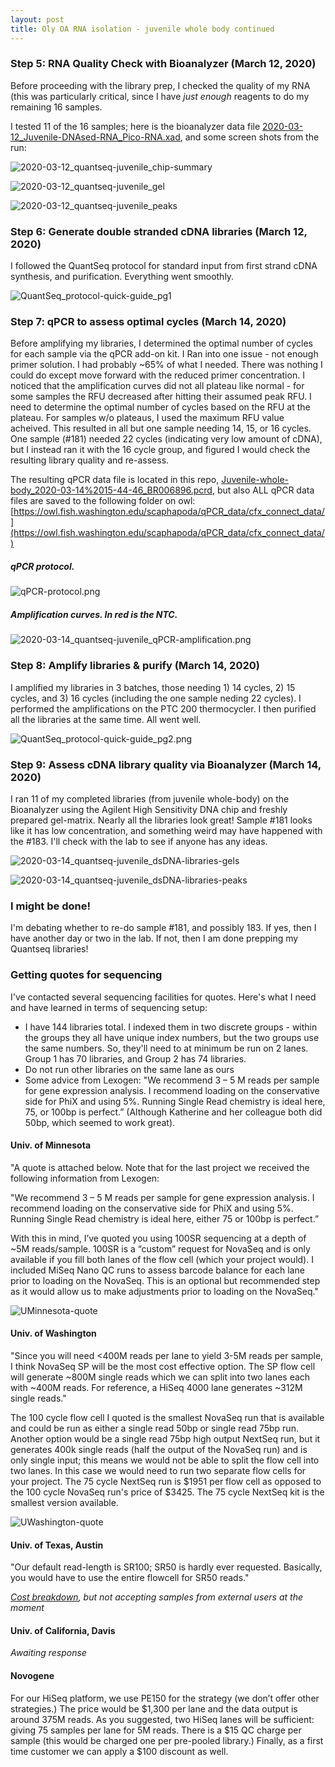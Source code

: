 ```yaml
---
layout: post
title: Oly OA RNA isolation - juvenile whole body continued
--- 
```


### Step 5: RNA Quality Check with Bioanalyzer (March 12, 2020)  

Before proceeding with the library prep, I checked the quality of my RNA (this was particularly critical, since I have _just enough_ reagents to do my remaining 16 samples.  

I tested 11 of the 16 samples; here is the bioanalyzer data file [2020-03-12_Juvenile-DNAsed-RNA_Pico-RNA.xad](https://github.com/fish546-2018/laura-quantseq/blob/master/data/library-prep/2020-03-12_Juvenile-DNAsed-RNA_Pico-RNA.xad), and some screen shots from the run: 

![2020-03-12_quantseq-juvenile_chip-summary](https://github.com/fish546-2018/laura-quantseq/blob/master/notebooks/screen-shots/2020-03-12_quantseq-juvenile_chip-summary.PNG?raw=true)

![2020-03-12_quantseq-juvenile_gel](https://github.com/fish546-2018/laura-quantseq/blob/master/notebooks/screen-shots/2020-03-12_quantseq-juvenile_gel.PNG?raw=true) 

![2020-03-12_quantseq-juvenile_peaks](https://github.com/fish546-2018/laura-quantseq/blob/master/notebooks/screen-shots/2020-03-12_quantseq-juvenile_peaks.PNG?raw=true) 

### Step 6: Generate double stranded cDNA libraries (March 12, 2020)  

I followed the QuantSeq protocol for standard input from first strand cDNA synthesis, and purification.  Everything went smoothly.   

![QuantSeq_protocol-quick-guide_pg1](https://github.com/fish546-2018/laura-quantseq/blob/master/references/QuantSeq_protocol-quick-guide_pg1.png?raw=true)

### Step 7: qPCR to assess optimal cycles (March 14, 2020)  

Before amplifying my libraries, I determined the optimal number of cycles for each sample via the qPCR add-on kit. I Ran into one issue - not enough primer solution. I had probably ~65% of what I needed. There was nothing I could do except move forward with the reduced primer concentration. I noticed that the amplification curves did not all plateau like normal - for some samples the RFU decreased after hitting their assumed peak RFU. I need to determine the optimal number of cycles based on the RFU at the plateau. For samples w/o plateaus, I used the maximum RFU value acheived.  This resulted in all but one sample needing 14, 15, or 16 cycles. One sample (#181) needed 22 cycles (indicating very low amount of cDNA), but I instead ran it with the 16 cycle group, and figured I would check the resulting library quality and re-assess. 

The resulting qPCR data file is located in this repo, [Juvenile-whole-body_2020-03-14%2015-44-46_BR006896.pcrd](https://github.com/fish546-2018/laura-quantseq/blob/master/data/library-prep/Juvenile-whole-body_2020-03-14%2015-44-46_BR006896.pcrd), but also ALL qPCR data files are saved to the following folder on owl:  [https://owl.fish.washington.edu/scaphapoda/qPCR_data/cfx_connect_data/](https://owl.fish.washington.edu/scaphapoda/qPCR_data/cfx_connect_data/)  

##### qPCR protocol. 
![qPCR-protocol.png](https://github.com/fish546-2018/laura-quantseq/blob/master/notebooks/screen-shots/qPCR-protocol.png?raw=true)

##### Amplification curves. In red is the NTC. 
![2020-03-14_quantseq-juvenile_qPCR-amplification.png](https://github.com/fish546-2018/laura-quantseq/blob/master/notebooks/screen-shots/2020-03-14_quantseq-juvenile_qPCR-amplification.png?raw=true)  

### Step 8: Amplify libraries & purify (March 14, 2020)  

I amplified my libraries in 3 batches, those needing 1) 14 cycles, 2) 15 cycles, and 3) 16 cycles (including the one sample neding 22 cycles). I performed the amplifications on the PTC 200 thermocycler. I then purified all the libraries at the same time.  All went well. 

![QuantSeq_protocol-quick-guide_pg2.png](https://github.com/fish546-2018/laura-quantseq/blob/master/references/QuantSeq_protocol-quick-guide_pg2.png?raw=true)

### Step 9: Assess cDNA library quality via Bioanalyzer (March 14, 2020)  

I ran 11 of my completed libraries (from juvenile whole-body) on the Bioanalyzer using the Agilent High Sensitivity DNA chip and freshly prepared gel-matrix. Nearly all the libraries look great! Sample #181 looks like it has low concentration, and something weird may have happened with the #183. I'll check with the lab to see if anyone has any ideas.  

![2020-03-14_quantseq-juvenile_dsDNA-libraries-gels](https://github.com/fish546-2018/laura-quantseq/blob/master/notebooks/screen-shots/2020-03-14_quantseq-juvenile_dsDNA-libraries-gels.PNG?raw=true) 

![2020-03-14_quantseq-juvenile_dsDNA-libraries-peaks](https://github.com/fish546-2018/laura-quantseq/blob/master/notebooks/screen-shots/2020-03-14_quantseq-juvenile_dsDNA-libraries-peaks.PNG?raw=true)

### I might be done! 

I'm debating whether to re-do sample #181, and possibly 183. If yes, then I have another day or two in the lab. If not, then I am done prepping my Quantseq libraries! 

### Getting quotes for sequencing  

I've contacted several sequencing facilities for quotes. Here's what I need and have learned in terms of sequencing setup:

  - I have 144 libraries total. I indexed them in two discrete groups - within the groups they all have unique index numbers, but the two groups use the same numbers. So, they'll need to at minimum be run on 2 lanes. Group 1 has 70 libraries, and Group 2 has 74 libraries. 
  - Do not run other libraries on the same lane as ours 
  - Some advice from Lexogen: "We recommend 3 – 5 M reads per sample for gene expression analysis. I recommend loading on the conservative side for PhiX and using 5%. Running Single Read chemistry is ideal here, 75, or 100bp is perfect.”  (Although Katherine and her colleague both did 50bp, which seemed to work great).  
  
#### Univ. of Minnesota 

 "A quote is attached below. Note that for the last project we received the following information from Lexogen:

"We recommend 3 – 5 M reads per sample for gene expression analysis. I recommend loading on the conservative side for PhiX and using 5%. Running Single Read chemistry is ideal here, either 75 or 100bp is perfect.”

With this in mind, I’ve quoted you using 100SR sequencing at a depth of ~5M reads/sample. 100SR is a “custom” request for NovaSeq and is only available if you fill both lanes of the flow cell (which your project would). I included MiSeq Nano QC runs to assess barcode balance for each lane prior to loading on the NovaSeq. This is an optional but recommended step as it would allow us to make adjustments prior to loading on the NovaSeq."

![UMinnesota-quote](https://github.com/fish546-2018/laura-quantseq/blob/master/notebooks/screen-shots/UMinnesota-quote.png?raw=true)

#### Univ. of Washington 

"Since you will need <400M reads per lane to yield 3-5M reads per sample, I think NovaSeq SP will be the most cost effective option. The SP flow cell will generate ~800M single reads which we can split into two lanes each with ~400M reads. For reference, a HiSeq 4000 lane generates ~312M single reads."

The 100 cycle flow cell I quoted is the smallest NovaSeq run that is available and could be run as either a single read 50bp or single read 75bp run.  Another option would be a single read 75bp high output NextSeq run, but it generates 400k single reads  (half the output of the NovaSeq run) and is only single input; this means we would not be able to split the flow cell into two lanes. In this case we would need to run two separate flow cells for your project. The 75 cycle NextSeq run is $1951 per flow cell as opposed to the 100 cycle NovaSeq run's price of $3425. The 75 cycle NextSeq kit is the smallest version available.

![UWashington-quote](https://github.com/fish546-2018/laura-quantseq/blob/master/notebooks/screen-shots/UWashington-quote.png?raw=true)

#### Univ. of Texas, Austin 

"Our default read-length is SR100; SR50 is hardly ever requested.  Basically, you would have to use the entire flowcell for SR50 reads."

_[Cost breakdown](https://wikis.utexas.edu/display/GSAF/Sequencing+Prices+and+Descriptions), but not accepting samples from external users at the moment_

#### Univ. of California, Davis 

_Awaiting response_

#### Novogene

For our HiSeq platform, we use PE150 for the strategy (we don’t offer other strategies.) The price would be $1,300 per lane and the data output is around 375M reads. As you suggested, two HiSeq lanes will be sufficient: giving 75 samples per lane for 5M reads. There is a $15 QC charge per sample (this would be charged one per pre-pooled library.) Finally, as a first time customer we can apply a $100 discount as well.
